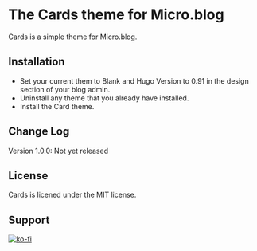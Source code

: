 # The Cards theme for Micro.blog
Cards is a simple theme for Micro.blog.

## Installation
- Set your current them to Blank and Hugo Version to 0.91 in the design section of your blog admin.
- Uninstall any theme that you already have installed.
- Install the Card theme.

## Change Log
Version 1.0.0: Not yet released

## License
Cards is licened under the MIT license.

## Support
[![ko-fi](https://ko-fi.com/img/githubbutton_sm.svg)](https://ko-fi.com/M4M0DLOZR)

